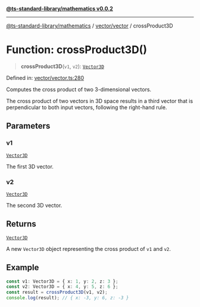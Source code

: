 [**@ts-standard-library/mathematics v0.0.2**](../../../README.md)

***

[@ts-standard-library/mathematics](../../../README.md) / [vector/vector](../README.md) / crossProduct3D

# Function: crossProduct3D()

> **crossProduct3D**(`v1`, `v2`): [`Vector3D`](../type-aliases/Vector3D.md)

Defined in: [vector/vector.ts:280](https://github.com/gabaudette/ts-stdlib/blob/725aff52e6f28b9942b278b955914b3ace9f325c/packages/mathematics/src/vector/vector.ts#L280)

Computes the cross product of two 3-dimensional vectors.

The cross product of two vectors in 3D space results in a third vector
that is perpendicular to both input vectors, following the right-hand rule.

## Parameters

### v1

[`Vector3D`](../type-aliases/Vector3D.md)

The first 3D vector.

### v2

[`Vector3D`](../type-aliases/Vector3D.md)

The second 3D vector.

## Returns

[`Vector3D`](../type-aliases/Vector3D.md)

A new `Vector3D` object representing the cross product of `v1` and `v2`.

## Example

```ts
const v1: Vector3D = { x: 1, y: 2, z: 3 };
const v2: Vector3D = { x: 4, y: 5, z: 6 };
const result = crossProduct3D(v1, v2);
console.log(result); // { x: -3, y: 6, z: -3 }
```
